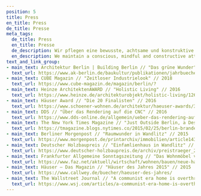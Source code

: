 ```yaml
---
position: 5
title: Press
en_title: Press
de_title: Presse
meta_tags:
  de_title: Press
  en_title: Presse
  de_description: Wir pflegen eine bewusste, achtsame und konstruktive Haltung
  en_description: We maintain a conscious, mindful and constructive attitude
text_and_link_group:
- main_text: Architektur Berlin | Building Berlin // "Das grüne Wunder" // 2020
  text_url: https://www.ak-berlin.de/baukultur/publikationen/jahrbuecher/jahrbuch-detailseite/architektur-berlin-building-berlin-9.html
- main_text: CUBE Magazin // "Zeitloser Industrielook" // 2018
  text_url: https://www.cube-magazin.de/magazin/berlin/?
- main_text: Heinze ArchitektenAWARD // "Holistic Living" // 2016
  text_url: https://www.heinze.de/architekturobjekt/holistic-living/12647189/
- main_text: Häuser Award // "Die 20 Finalisten" // 2016
  text_url: https://www.schoener-wohnen.de/architektur/haeuser-awards/38556-bstr-haeuser-award-2016-die-20-finalisten
- main_text: DDS // "Über das Rendering auf die CNC" // 2016
  text_url: https://www.dds-online.de/allgemein/ueber-das-rendering-auf-die-cnc/#slider-intro-8
- main_text: The New York Times Magazine // "Just Outside Berlin, a Design and Arts Scene Thrives" // 2015
  text_url: https://tmagazine.blogs.nytimes.co/2015/02/25/berlin-brandenburg-design-and-arts-scene-thrives/?src=xps
- main_text: Berliner Morgenpost // "Raumwunder in Wandlitz" // 2015
  text_url: https://www.morgenpost.de/printarchiv/immobilien/article143842007/Raumwunder-in-Wandlitzhtml
- main_text: Deutscher Holzbaupreis // "Einfamlienhaus in Wandlitz" // 2015
  text_url: https://www.deutscher-holzbaupreis.de/archiv/preistraeger_2015/preise_und_anerkennungen2015/anerkennung_neubau/#c4682
- main_text: Frankfurter Allgemeine Sonntagszeitung // "Das Wohnmöbel von Wandlitz" // 2015
  text_url: https://www.faz.net/aktuell/wirtschaft/wohnen/bauen/neue-haeuserneue-haeuser-das-wohnmoebel-von-wandlitz-13862346.html
- main_text: Häuser – Das Magazin // "Häuser des Jahres 2015" // 2015
  text_url: https://www.callwey.de/buecher/haeuser-des-jahres/
- main_text: The Wallstreet Journal // "A communist era home is overthrown" // 2014
  text_url: https://www.wsj.com/articles/a-communist-era-home-is-overthrown-1418229684
---
```

